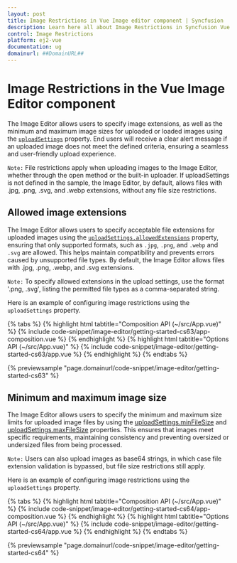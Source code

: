 ```yaml
---
layout: post
title: Image Restrictions in Vue Image editor component | Syncfusion
description: Learn here all about Image Restrictions in Syncfusion Vue Image editor component of Syncfusion Essential JS 2 and more.
control: Image Restrictions
platform: ej2-vue
documentation: ug
domainurl: ##DomainURL##
---
```


# Image Restrictions in the Vue Image Editor component

The Image Editor allows users to specify image extensions, as well as the minimum and maximum image sizes for uploaded or loaded images using the [`uploadSettings`](https://ej2.syncfusion.com/vue/documentation/api/image-editor/#uploadsettings) property. End users will receive a clear alert message if an uploaded image does not meet the defined criteria, ensuring a seamless and user-friendly upload experience.

`Note:` File restrictions apply when uploading images to the Image Editor, whether through the open method or the built-in uploader. If uploadSettings is not defined in the sample, the Image Editor, by default, allows files with .jpg, .png, .svg, and .webp extensions, without any file size restrictions.

## Allowed image extensions

The Image Editor allows users to specify acceptable file extensions for uploaded images using the [`uploadSettings.allowedExtensions`](https://ej2.syncfusion.com/vue/documentation/api/image-editor/uploadSettingsModel/#allowedextensions) property, ensuring that only supported formats, such as `.jpg`, `.png`, and `.webp` and `.svg` are allowed. This helps maintain compatibility and prevents errors caused by unsupported file types. By default, the Image Editor allows files with .jpg, .png, .webp, and .svg extensions.

`Note:` To specify allowed extensions in the upload settings, use the format '.png, .svg', listing the permitted file types as a comma-separated string.

Here is an example of configuring image restrictions using the `uploadSettings` property.

{% tabs %}
{% highlight html tabtitle="Composition API (~/src/App.vue)" %}
{% include code-snippet/image-editor/getting-started-cs63/app-composition.vue %}
{% endhighlight %}
{% highlight html tabtitle="Options API (~/src/App.vue)" %}
{% include code-snippet/image-editor/getting-started-cs63/app.vue %}
{% endhighlight %}
{% endtabs %}
        
{% previewsample "page.domainurl/code-snippet/image-editor/getting-started-cs63" %}

## Minimum and maximum image size

The Image Editor allows users to specify the minimum and maximum size limits for uploaded image files by using the [uploadSettings.minFileSize](https://ej2.syncfusion.com/vue/documentation/api/image-editor/uploadSettingsModel/#minfilesize) and [uploadSettings.maxFileSize](https://ej2.syncfusion.com/vue/documentation/api/image-editor/uploadSettingsModel/#maxfilesize) properties. This ensures that images meet specific requirements, maintaining consistency and preventing oversized or undersized files from being processed.

`Note:` Users can also upload images as base64 strings, in which case file extension validation is bypassed, but file size restrictions still apply.

Here is an example of configuring image restrictions using the `uploadSettings` property.

{% tabs %}
{% highlight html tabtitle="Composition API (~/src/App.vue)" %}
{% include code-snippet/image-editor/getting-started-cs64/app-composition.vue %}
{% endhighlight %}
{% highlight html tabtitle="Options API (~/src/App.vue)" %}
{% include code-snippet/image-editor/getting-started-cs64/app.vue %}
{% endhighlight %}
{% endtabs %}
        
{% previewsample "page.domainurl/code-snippet/image-editor/getting-started-cs64" %}